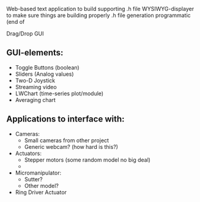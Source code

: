 

Web-based text application to build supporting .h file
WYSIWYG-displayer to make sure things are building properly
.h file generation programmatic (end of

Drag/Drop GUI

## GUI-elements:

* Toggle Buttons (boolean)
* Sliders (Analog values)
* Two-D Joystick
* Streaming video
* LWChart (time-series plot/module)
* Averaging chart


## Applications to interface with:

* Cameras:
    * Small cameras from other project
    * Generic webcam?  (how hard is this?)
* Actuators:
    * Stepper motors (some random model no big deal)
    *
* Micromanipulator:
    * Sutter?
    * Other model?
* Ring Driver Actuator
